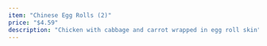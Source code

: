 ```yaml
---
item: "Chinese Egg Rolls (2)"
price: "$4.59"
description: "Chicken with cabbage and carrot wrapped in egg roll skin"
---
```


